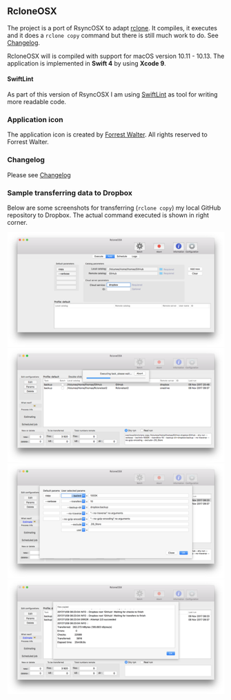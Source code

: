 ## RcloneOSX

The project is a port of RsyncOSX to adapt [rclone](https://rclone.org/). It compiles, it executes and it does a `rclone copy` command but there is still much work to do. See [Changelog](docs/RcloneOSX/Changelog.md).

RcloneOSX will is compiled with support for macOS version 10.11 - 10.13. The application is implemented in **Swift 4** by using **Xcode 9**.

#### SwiftLint

As part of this version of RsyncOSX I am using [SwiftLint](https://github.com/realm/SwiftLint) as tool for writing more readable code.

### Application icon

The application icon is created by [Forrest Walter](http://www.forrestwalter.com/). All rights reserved to Forrest Walter.

### Changelog

Please see [Changelog](docs/RcloneOSX/Changelog.md)

### Sample transferring data to Dropbox

Below are some screenshots for transferring (`rclone copy`) my local GitHub repository to Dropbox. The actual command executed is shown in right corner.

![](docs/RcloneOSX/Screenshots/DropboxGitHub4.png)
![](docs/RcloneOSX/Screenshots/DropboxGitHub.png)
![](docs/RcloneOSX/Screenshots/DropBoxGitHub2.png)
![](docs/RcloneOSX/Screenshots/DropBoxGitHub3.png)
